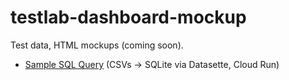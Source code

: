 testlab-dashboard-mockup
========================

Test data, HTML mockups (coming soon).

* [Sample SQL Query](https://mockup-3knoa5s4ea-uc.a.run.app/mockup?sql=select+distinct+commits.*%2C+results.metricId%2C+metrics.description%2C+results.value%2C+metrics.unit+from+commits%2C+results%2C+metrics+where+commits.sha+%3D+results.sha+and+results.metricId+%3D+metrics.id+and+results.sha+%3D+commits.sha) (CSVs -> SQLite via Datasette, Cloud Run)
